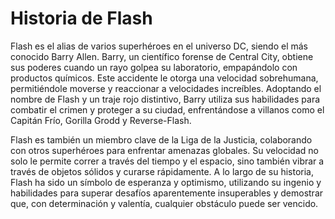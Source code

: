 # Historia de Flash

Flash es el alias de varios superhéroes en el universo DC, siendo el más conocido Barry Allen. Barry, un científico forense de Central City, obtiene sus poderes cuando un rayo golpea su laboratorio, empapándolo con productos químicos. Este accidente le otorga una velocidad sobrehumana, permitiéndole moverse y reaccionar a velocidades increíbles. Adoptando el nombre de Flash y un traje rojo distintivo, Barry utiliza sus habilidades para combatir el crimen y proteger a su ciudad, enfrentándose a villanos como el Capitán Frío, Gorilla Grodd y Reverse-Flash.

Flash es también un miembro clave de la Liga de la Justicia, colaborando con otros superhéroes para enfrentar amenazas globales. Su velocidad no solo le permite correr a través del tiempo y el espacio, sino también vibrar a través de objetos sólidos y curarse rápidamente. A lo largo de su historia, Flash ha sido un símbolo de esperanza y optimismo, utilizando su ingenio y habilidades para superar desafíos aparentemente insuperables y demostrar que, con determinación y valentía, cualquier obstáculo puede ser vencido.
